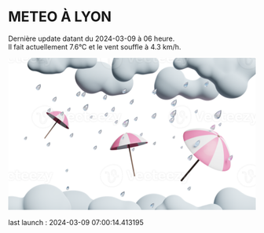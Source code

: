 # METEO À LYON

Dernière update datant du 2024-03-09 à 06 heure.  
Il fait actuellement 7.6°C et le vent souffle à 4.3 km/h.      

![](./.github/rain.png)

last launch : 2024-03-09 07:00:14.413195
